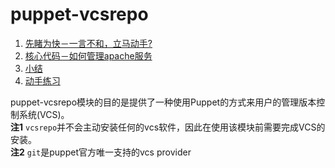 # puppet-vcsrepo

1. [先睹为快－一言不和，立马动手?](#先睹为快)
2. [核心代码－如何管理apache服务](＃核心代码讲解)
3. [小结](#小结) 
4. [动手练习](#动手练习)

puppet-vcsrepo模块的目的是提供了一种使用Puppet的方式来用户的管理版本控制系统(VCS)。  
**注1** `vcsrepo`并不会主动安装任何的vcs软件，因此在使用该模块前需要完成VCS的安装。    
**注2** `git`是puppet官方唯一支持的vcs provider


